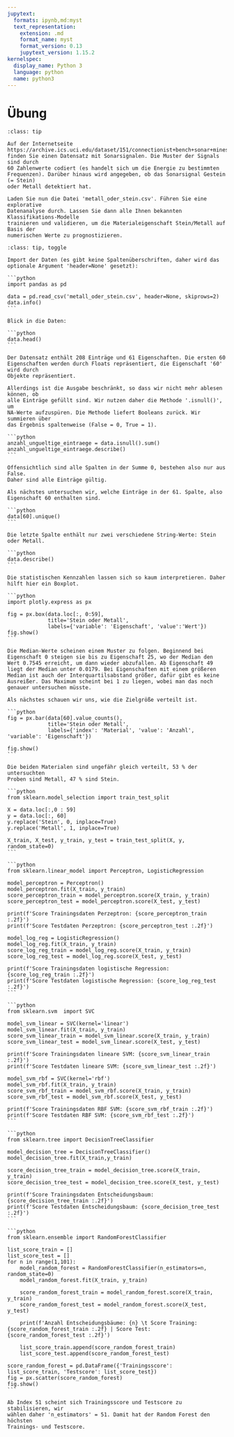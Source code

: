 ```yaml
---
jupytext:
  formats: ipynb,md:myst
  text_representation:
    extension: .md
    format_name: myst
    format_version: 0.13
    jupytext_version: 1.15.2
kernelspec:
  display_name: Python 3
  language: python
  name: python3
---
```


# Übung

```{admonition} Aufgabe
:class: tip

Auf der Internetseite
https://archive.ics.uci.edu/dataset/151/connectionist+bench+sonar+mines+vs+rocks
finden Sie einen Datensatz mit Sonarsignalen. Die Muster der Signals sind durch
60 Zahlenwerte codiert (es handelt sich um die Energie zu bestimmten
Frequenzen). Darüber hinaus wird angegeben, ob das Sonarsignal Gestein (= Stein)
oder Metall detektiert hat.

Laden Sie nun die Datei 'metall_oder_stein.csv'. Führen Sie eine explorative
Datenanalyse durch. Lassen Sie dann alle Ihnen bekannten Klassifikations-Modelle
trainieren und validieren, um die Materialeigenschaft Stein/Metall auf Basis der
numerischen Werte zu prognostizieren.
```

````{admonition} Lösung
:class: tip, toggle

Import der Daten (es gibt keine Spaltenüberschriften, daher wird das optionale Argument 'header=None' gesetzt):

```python
import pandas as pd

data = pd.read_csv('metall_oder_stein.csv', header=None, skiprows=2)
data.info()
```

Blick in die Daten:

```python
data.head()
```

Der Datensatz enthält 208 Einträge und 61 Eigenschaften. Die ersten 60
Eigenschaften werden durch Floats repräsentiert, die Eigenschaft '60' wird durch
Objekte repräsentiert. 

Allerdings ist die Ausgabe beschränkt, so dass wir nicht mehr ablesen können, ob
alle Einträge gefüllt sind. Wir nutzen daher die Methode '.isnull()', um
NA-Werte aufzuspüren. Die Methode liefert Booleans zurück. Wir summieren über
das Ergebnis spaltenweise (False = 0, True = 1).

```python
anzahl_ungueltige_eintraege = data.isnull().sum()
anzahl_ungueltige_eintraege.describe()
```

Offensichtlich sind alle Spalten in der Summe 0, bestehen also nur aus False.
Daher sind alle Einträge gültig.

Als nächstes untersuchen wir, welche Einträge in der 61. Spalte, also
Eigenschaft 60 enthalten sind.

```python
data[60].unique()
```

Die letzte Spalte enthält nur zwei verschiedene String-Werte: Stein oder Metall.

```python
data.describe()
```

Die statistischen Kennzahlen lassen sich so kaum interpretieren. Daher hilft hier ein Boxplot.

```python
import plotly.express as px

fig = px.box(data.loc[:, 0:59], 
             title='Stein oder Metall',
             labels={'variable': 'Eigenschaft', 'value':'Wert'})
fig.show()
```

Die Median-Werte scheinen einem Muster zu folgen. Beginnend bei Eigenschaft 0 steigen sie bis zu Eigenschaft 25, wo der Median den Wert 0.7545 erreicht, um dann wieder abzufallen. Ab Eigenschaft 49 liegt der Median unter 0.0179. Bei Eigenschaften mit einem größeren Median ist auch der Interquartilsabstand größer, dafür gibt es keine Ausreißer. Das Maximum scheint bei 1 zu liegen, wobei man das noch genauer untersuchen müsste. 

Als nächstes schauen wir uns, wie die Zielgröße verteilt ist.

```python
fig = px.bar(data[60].value_counts(),
             title='Stein oder Metall',
             labels={'index': 'Material', 'value': 'Anzahl', 'variable': 'Eigenschaft'})

fig.show()
```

Die beiden Materialen sind ungefähr gleich verteilt, 53 % der untersuchten
Proben sind Metall, 47 % sind Stein.

```python
from sklearn.model_selection import train_test_split

X = data.loc[:,0 : 59]
y = data.loc[:, 60]
y.replace('Stein', 0, inplace=True)
y.replace('Metall', 1, inplace=True)

X_train, X_test, y_train, y_test = train_test_split(X, y, random_state=0)
```

```python
from sklearn.linear_model import Perceptron, LogisticRegression

model_perceptron = Perceptron()
model_perceptron.fit(X_train, y_train)
score_perceptron_train = model_perceptron.score(X_train, y_train)
score_perceptron_test = model_perceptron.score(X_test, y_test)

print(f'Score Trainingsdaten Perzeptron: {score_perceptron_train :.2f}')
print(f'Score Testdaten Perzeptron: {score_perceptron_test :.2f}')

model_log_reg = LogisticRegression()
model_log_reg.fit(X_train, y_train)
score_log_reg_train = model_log_reg.score(X_train, y_train)
score_log_reg_test = model_log_reg.score(X_test, y_test)

print(f'Score Trainingsdaten logistische Regression: {score_log_reg_train :.2f}')
print(f'Score Testdaten logistische Regression: {score_log_reg_test :.2f}')
```

```python
from sklearn.svm  import SVC

model_svm_linear = SVC(kernel='linear')
model_svm_linear.fit(X_train, y_train)
score_svm_linear_train = model_svm_linear.score(X_train, y_train)
score_svm_linear_test = model_svm_linear.score(X_test, y_test)

print(f'Score Trainingsdaten lineare SVM: {score_svm_linear_train :.2f}')
print(f'Score Testdaten lineare SVM: {score_svm_linear_test :.2f}')

model_svm_rbf = SVC(kernel='rbf')
model_svm_rbf.fit(X_train, y_train)
score_svm_rbf_train = model_svm_rbf.score(X_train, y_train)
score_svm_rbf_test = model_svm_rbf.score(X_test, y_test)

print(f'Score Trainingsdaten RBF SVM: {score_svm_rbf_train :.2f}')
print(f'Score Testdaten RBF SVM: {score_svm_rbf_test :.2f}')
```

```python
from sklearn.tree import DecisionTreeClassifier

model_decision_tree = DecisionTreeClassifier()
model_decision_tree.fit(X_train,y_train)

score_decision_tree_train = model_decision_tree.score(X_train, y_train)
score_decision_tree_test = model_decision_tree.score(X_test, y_test)

print(f'Score Trainingsdaten Entscheidungsbaum: {score_decision_tree_train :.2f}')
print(f'Score Testdaten Entscheidungsbaum: {score_decision_tree_test :.2f}')
```

```python
from sklearn.ensemble import RandomForestClassifier

list_score_train = []
list_score_test = []
for n in range(1,101):
    model_random_forest = RandomForestClassifier(n_estimators=n, random_state=0)
    model_random_forest.fit(X_train, y_train)

    score_random_forest_train = model_random_forest.score(X_train, y_train)
    score_random_forest_test = model_random_forest.score(X_test, y_test)

    print(f'Anzahl Entscheidungsbäume: {n} \t Score Training: {score_random_forest_train :.2f} | Score Test: {score_random_forest_test :.2f}')

    list_score_train.append(score_random_forest_train)
    list_score_test.append(score_random_forest_test)

score_random_forest = pd.DataFrame({'Trainingsscore': list_score_train, 'Testscore': list_score_test})
fig = px.scatter(score_random_forest)
fig.show()
```

Ab Index 51 scheint sich Trainingsscore und Testscore zu stabilisieren, wir
wählen daher 'n_estimators' = 51. Damit hat der Random Forest den höchsten 
Trainings- und Testscore.
````
